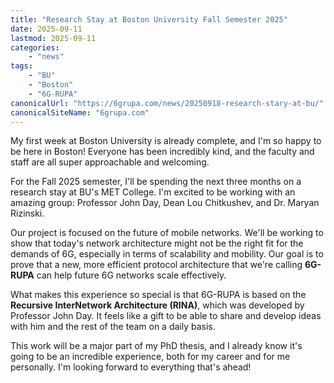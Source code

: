 ```yaml
---
title: "Research Stay at Boston University Fall Semester 2025"
date: 2025-09-11
lastmod: 2025-09-11
categories:
    - "news"
tags:
    - "BU"
    - "Boston"
    - "6G-RUPA"
canonicalUrl: "https://6grupa.com/news/20250918-research-stary-at-bu/"
canonicalSiteName: "6grupa.com"
---
```


My first week at Boston University is already complete, and I'm so happy to be here in Boston! Everyone has been incredibly kind, and the faculty and staff are all super approachable and welcoming.

For the Fall 2025 semester, I'll be spending the next three months on a research stay at BU's MET College. I'm excited to be working with an amazing group: Professor John Day, Dean Lou Chitkushev, and Dr. Maryan Rizinski.

Our project is focused on the future of mobile networks. We'll be working to show that today's network architecture might not be the right fit for the demands of 6G, especially in terms of scalability and mobility. Our goal is to prove that a new, more efficient protocol architecture that we're calling **6G-RUPA** can help future 6G networks scale effectively.

What makes this experience so special is that 6G-RUPA is based on the **Recursive InterNetwork Architecture (RINA)**, which was developed by Professor John Day. It feels like a gift to be able to share and develop ideas with him and the rest of the team on a daily basis.

This work will be a major part of my PhD thesis, and I already know it's going to be an incredible experience, both for my career and for me personally. I'm looking forward to everything that's ahead!